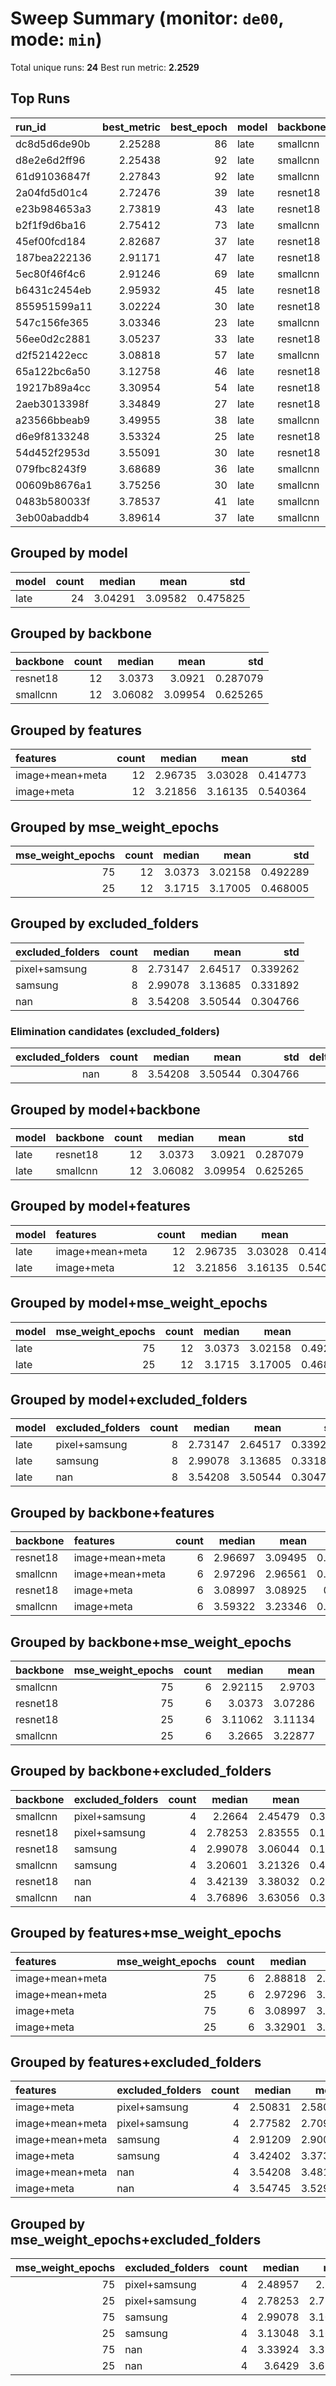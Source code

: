 # Sweep Summary (monitor: `de00`, mode: `min`)

Total unique runs: **24**
Best run metric: **2.2529**

## Top Runs
| run_id       |   best_metric |   best_epoch | model   | backbone   | features        | excluded_folders   |   mse_weight_epochs |   mse_weight_start |    lr |   weight_decay | pred_activation   |   activation_eps |   seed |
|:-------------|--------------:|-------------:|:--------|:-----------|:----------------|:-------------------|--------------------:|-------------------:|------:|---------------:|:------------------|-----------------:|-------:|
| dc8d5d6de90b |       2.25288 |           86 | late    | smallcnn   | image+mean+meta | pixel+samsung      |                  75 |                  1 | 0.001 |         0.0001 | sigmoid_eps       |            0.001 |    100 |
| d8e2e6d2ff96 |       2.25438 |           92 | late    | smallcnn   | image+meta      | pixel+samsung      |                  75 |                  1 | 0.001 |         0.0001 | sigmoid_eps       |            0.001 |    100 |
| 61d91036847f |       2.27843 |           92 | late    | smallcnn   | image+meta      | pixel+samsung      |                  25 |                  1 | 0.001 |         0.0001 | sigmoid_eps       |            0.001 |    100 |
| 2a04fd5d01c4 |       2.72476 |           39 | late    | resnet18   | image+mean+meta | pixel+samsung      |                  75 |                  1 | 0.001 |         0.0001 | sigmoid_eps       |            0.001 |    100 |
| e23b984653a3 |       2.73819 |           43 | late    | resnet18   | image+meta      | pixel+samsung      |                  25 |                  1 | 0.001 |         0.0001 | sigmoid_eps       |            0.001 |    100 |
| b2f1f9d6ba16 |       2.75412 |           73 | late    | smallcnn   | image+mean+meta | samsung            |                  75 |                  1 | 0.001 |         0.0001 | sigmoid_eps       |            0.001 |    100 |
| 45ef00fcd184 |       2.82687 |           37 | late    | resnet18   | image+mean+meta | pixel+samsung      |                  25 |                  1 | 0.001 |         0.0001 | sigmoid_eps       |            0.001 |    100 |
| 187bea222136 |       2.91171 |           47 | late    | resnet18   | image+mean+meta | samsung            |                  25 |                  1 | 0.001 |         0.0001 | sigmoid_eps       |            0.001 |    100 |
| 5ec80f46f4c6 |       2.91246 |           69 | late    | smallcnn   | image+mean+meta | samsung            |                  25 |                  1 | 0.001 |         0.0001 | sigmoid_eps       |            0.001 |    100 |
| b6431c2454eb |       2.95932 |           45 | late    | resnet18   | image+meta      | samsung            |                  75 |                  1 | 0.001 |         0.0001 | sigmoid_eps       |            0.001 |    100 |
| 855951599a11 |       3.02224 |           30 | late    | resnet18   | image+mean+meta | samsung            |                  75 |                  1 | 0.001 |         0.0001 | sigmoid_eps       |            0.001 |    100 |
| 547c156fe365 |       3.03346 |           23 | late    | smallcnn   | image+mean+meta | pixel+samsung      |                  25 |                  1 | 0.001 |         0.0001 | sigmoid_eps       |            0.001 |    100 |
| 56ee0d2c2881 |       3.05237 |           33 | late    | resnet18   | image+meta      | pixel+samsung      |                  75 |                  1 | 0.001 |         0.0001 | sigmoid_eps       |            0.001 |    100 |
| d2f521422ecc |       3.08818 |           57 | late    | smallcnn   | image+mean+meta |                    |                  75 |                  1 | 0.001 |         0.0001 | sigmoid_eps       |            0.001 |    100 |
| 65a122bc6a50 |       3.12758 |           46 | late    | resnet18   | image+meta      |                    |                  75 |                  1 | 0.001 |         0.0001 | sigmoid_eps       |            0.001 |    100 |
| 19217b89a4cc |       3.30954 |           54 | late    | resnet18   | image+meta      |                    |                  25 |                  1 | 0.001 |         0.0001 | sigmoid_eps       |            0.001 |    100 |
| 2aeb3013398f |       3.34849 |           27 | late    | resnet18   | image+meta      | samsung            |                  25 |                  1 | 0.001 |         0.0001 | sigmoid_eps       |            0.001 |    100 |
| a23566bbeab9 |       3.49955 |           38 | late    | smallcnn   | image+meta      | samsung            |                  25 |                  1 | 0.001 |         0.0001 | sigmoid_eps       |            0.001 |    100 |
| d6e9f8133248 |       3.53324 |           25 | late    | resnet18   | image+mean+meta |                    |                  25 |                  1 | 0.001 |         0.0001 | sigmoid_eps       |            0.001 |    100 |
| 54d452f2953d |       3.55091 |           30 | late    | resnet18   | image+mean+meta |                    |                  75 |                  1 | 0.001 |         0.0001 | sigmoid_eps       |            0.001 |    100 |
| 079fbc8243f9 |       3.68689 |           36 | late    | smallcnn   | image+meta      | samsung            |                  75 |                  1 | 0.001 |         0.0001 | sigmoid_eps       |            0.001 |    100 |
| 00609b8676a1 |       3.75256 |           30 | late    | smallcnn   | image+mean+meta |                    |                  25 |                  1 | 0.001 |         0.0001 | sigmoid_eps       |            0.001 |    100 |
| 0483b580033f |       3.78537 |           41 | late    | smallcnn   | image+meta      |                    |                  75 |                  1 | 0.001 |         0.0001 | sigmoid_eps       |            0.001 |    100 |
| 3eb00abaddb4 |       3.89614 |           37 | late    | smallcnn   | image+meta      |                    |                  25 |                  1 | 0.001 |         0.0001 | sigmoid_eps       |            0.001 |    100 |

## Grouped by model
| model   |   count |   median |    mean |      std |
|:--------|--------:|---------:|--------:|---------:|
| late    |      24 |  3.04291 | 3.09582 | 0.475825 |

## Grouped by backbone
| backbone   |   count |   median |    mean |      std |
|:-----------|--------:|---------:|--------:|---------:|
| resnet18   |      12 |  3.0373  | 3.0921  | 0.287079 |
| smallcnn   |      12 |  3.06082 | 3.09954 | 0.625265 |

## Grouped by features
| features        |   count |   median |    mean |      std |
|:----------------|--------:|---------:|--------:|---------:|
| image+mean+meta |      12 |  2.96735 | 3.03028 | 0.414773 |
| image+meta      |      12 |  3.21856 | 3.16135 | 0.540364 |

## Grouped by mse_weight_epochs
|   mse_weight_epochs |   count |   median |    mean |      std |
|--------------------:|--------:|---------:|--------:|---------:|
|                  75 |      12 |   3.0373 | 3.02158 | 0.492289 |
|                  25 |      12 |   3.1715 | 3.17005 | 0.468005 |

## Grouped by excluded_folders
| excluded_folders   |   count |   median |    mean |      std |
|:-------------------|--------:|---------:|--------:|---------:|
| pixel+samsung      |       8 |  2.73147 | 2.64517 | 0.339262 |
| samsung            |       8 |  2.99078 | 3.13685 | 0.331892 |
| nan                |       8 |  3.54208 | 3.50544 | 0.304766 |

### Elimination candidates (excluded_folders)
|   excluded_folders |   count |   median |    mean |      std |   delta_vs_best |
|-------------------:|--------:|---------:|--------:|---------:|----------------:|
|                nan |       8 |  3.54208 | 3.50544 | 0.304766 |        0.810603 |

## Grouped by model+backbone
| model   | backbone   |   count |   median |    mean |      std |
|:--------|:-----------|--------:|---------:|--------:|---------:|
| late    | resnet18   |      12 |  3.0373  | 3.0921  | 0.287079 |
| late    | smallcnn   |      12 |  3.06082 | 3.09954 | 0.625265 |

## Grouped by model+features
| model   | features        |   count |   median |    mean |      std |
|:--------|:----------------|--------:|---------:|--------:|---------:|
| late    | image+mean+meta |      12 |  2.96735 | 3.03028 | 0.414773 |
| late    | image+meta      |      12 |  3.21856 | 3.16135 | 0.540364 |

## Grouped by model+mse_weight_epochs
| model   |   mse_weight_epochs |   count |   median |    mean |      std |
|:--------|--------------------:|--------:|---------:|--------:|---------:|
| late    |                  75 |      12 |   3.0373 | 3.02158 | 0.492289 |
| late    |                  25 |      12 |   3.1715 | 3.17005 | 0.468005 |

## Grouped by model+excluded_folders
| model   | excluded_folders   |   count |   median |    mean |      std |
|:--------|:-------------------|--------:|---------:|--------:|---------:|
| late    | pixel+samsung      |       8 |  2.73147 | 2.64517 | 0.339262 |
| late    | samsung            |       8 |  2.99078 | 3.13685 | 0.331892 |
| late    | nan                |       8 |  3.54208 | 3.50544 | 0.304766 |

## Grouped by backbone+features
| backbone   | features        |   count |   median |    mean |      std |
|:-----------|:----------------|--------:|---------:|--------:|---------:|
| resnet18   | image+mean+meta |       6 |  2.96697 | 3.09495 | 0.359936 |
| smallcnn   | image+mean+meta |       6 |  2.97296 | 2.96561 | 0.488763 |
| resnet18   | image+meta      |       6 |  3.08997 | 3.08925 | 0.22746  |
| smallcnn   | image+meta      |       6 |  3.59322 | 3.23346 | 0.760374 |

## Grouped by backbone+mse_weight_epochs
| backbone   |   mse_weight_epochs |   count |   median |    mean |      std |
|:-----------|--------------------:|--------:|---------:|--------:|---------:|
| smallcnn   |                  75 |       6 |  2.92115 | 2.9703  | 0.673157 |
| resnet18   |                  75 |       6 |  3.0373  | 3.07286 | 0.271504 |
| resnet18   |                  25 |       6 |  3.11062 | 3.11134 | 0.326663 |
| smallcnn   |                  25 |       6 |  3.2665  | 3.22877 | 0.605708 |

## Grouped by backbone+excluded_folders
| backbone   | excluded_folders   |   count |   median |    mean |      std |
|:-----------|:-------------------|--------:|---------:|--------:|---------:|
| smallcnn   | pixel+samsung      |       4 |  2.2664  | 2.45479 | 0.385958 |
| resnet18   | pixel+samsung      |       4 |  2.78253 | 2.83555 | 0.151483 |
| resnet18   | samsung            |       4 |  2.99078 | 3.06044 | 0.197299 |
| smallcnn   | samsung            |       4 |  3.20601 | 3.21326 | 0.450028 |
| resnet18   | nan                |       4 |  3.42139 | 3.38032 | 0.201143 |
| smallcnn   | nan                |       4 |  3.76896 | 3.63056 | 0.366767 |

## Grouped by features+mse_weight_epochs
| features        |   mse_weight_epochs |   count |   median |    mean |      std |
|:----------------|--------------------:|--------:|---------:|--------:|---------:|
| image+mean+meta |                  75 |       6 |  2.88818 | 2.89885 | 0.43469  |
| image+mean+meta |                  25 |       6 |  2.97296 | 3.16172 | 0.384793 |
| image+meta      |                  75 |       6 |  3.08997 | 3.14432 | 0.555029 |
| image+meta      |                  25 |       6 |  3.32901 | 3.17839 | 0.577609 |

## Grouped by features+excluded_folders
| features        | excluded_folders   |   count |   median |    mean |      std |
|:----------------|:-------------------|--------:|---------:|--------:|---------:|
| image+meta      | pixel+samsung      |       4 |  2.50831 | 2.58084 | 0.385197 |
| image+mean+meta | pixel+samsung      |       4 |  2.77582 | 2.70949 | 0.330382 |
| image+mean+meta | samsung            |       4 |  2.91209 | 2.90013 | 0.110323 |
| image+meta      | samsung            |       4 |  3.42402 | 3.37356 | 0.30891  |
| image+mean+meta | nan                |       4 |  3.54208 | 3.48122 | 0.280277 |
| image+meta      | nan                |       4 |  3.54745 | 3.52966 | 0.369604 |

## Grouped by mse_weight_epochs+excluded_folders
|   mse_weight_epochs | excluded_folders   |   count |   median |    mean |      std |
|--------------------:|:-------------------|--------:|---------:|--------:|---------:|
|                  75 | pixel+samsung      |       4 |  2.48957 | 2.5711  | 0.390218 |
|                  25 | pixel+samsung      |       4 |  2.78253 | 2.71924 | 0.318847 |
|                  75 | samsung            |       4 |  2.99078 | 3.10564 | 0.404057 |
|                  25 | samsung            |       4 |  3.13048 | 3.16805 | 0.301932 |
|                  75 | nan                |       4 |  3.33924 | 3.38801 | 0.337713 |
|                  25 | nan                |       4 |  3.6429  | 3.62287 | 0.256715 |
